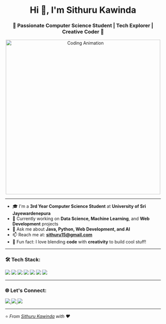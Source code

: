 <h1 align="center">Hi 👋, I'm Sithuru Kawinda</h1>
<h3 align="center">🚀 Passionate Computer Science Student | Tech Explorer | Creative Coder 🚀</h3>

<p align="center">
  <img src="https://i.pinimg.com/originals/2a/9c/2f/2a9c2f4c76a5a139d25141d3fcf6c3a2.gif" alt="Coding Animation" width="500"/>
</p>

---

- 🎓 I'm a **3rd Year Computer Science Student** at **University of Sri Jayewardenepura**
- 🌱 Currently working on **Data Science, Machine Learning**, and **Web Development** projects
- 💬 Ask me about **Java, Python, Web Development, and AI**
- 📫 Reach me at: **sithuru15@gmail.com**
- 🎨 Fun fact: I love blending **code** with **creativity** to build cool stuff!

---

### 🛠️ Tech Stack:
<p align="left">
  <img src="https://img.shields.io/badge/Python-3776AB?style=for-the-badge&logo=python&logoColor=white"/>
  <img src="https://img.shields.io/badge/Java-ED8B00?style=for-the-badge&logo=java&logoColor=white"/>
  <img src="https://img.shields.io/badge/JavaScript-F7DF1E?style=for-the-badge&logo=javascript&logoColor=black"/>
  <img src="https://img.shields.io/badge/HTML5-E34F26?style=for-the-badge&logo=html5&logoColor=white"/>
  <img src="https://img.shields.io/badge/CSS3-1572B6?style=for-the-badge&logo=css3&logoColor=white"/>
  <img src="https://img.shields.io/badge/Bootstrap-7952B3?style=for-the-badge&logo=bootstrap&logoColor=white"/>
  <img src="https://img.shields.io/badge/MySQL-005C84?style=for-the-badge&logo=mysql&logoColor=white"/>
</p>

---

### 🌐 Let's Connect:
<p align="left">
  <a href="https://github.com/sithuru-kawinda" target="_blank">
    <img src="https://img.shields.io/badge/GitHub-Profile-black?style=for-the-badge&logo=github"/>
  </a>
  <a href="https://www.linkedin.com/in/sithurukawinda/" target="_blank">
    <img src="https://img.shields.io/badge/LinkedIn-0077B5?style=for-the-badge&logo=linkedin&logoColor=white"/>
  </a>
  <a href="mailto:sithuru15@gmail.com">
    <img src="https://img.shields.io/badge/Gmail-D14836?style=for-the-badge&logo=gmail&logoColor=white"/>
  </a>
</p>

---

⭐️ *From [Sithuru Kawinda](https://github.com/sithuru-kawinda) with ❤️*

